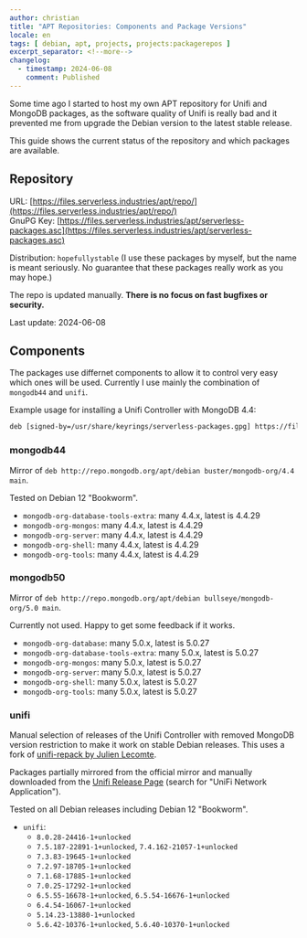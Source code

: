 ```yaml
---
author: christian
title: "APT Repositories: Components and Package Versions"
locale: en
tags: [ debian, apt, projects, projects:packagerepos ]
excerpt_separator: <!--more-->
changelog:
  - timestamp: 2024-06-08
    comment: Published
---
```


Some time ago I started to host my own APT repository for Unifi and MongoDB packages,
as the software quality of Unifi is really bad and it prevented me from upgrade the
Debian version to the latest stable release.

This guide shows the current status of the repository and which packages are available.


<!--more-->


## Repository

URL: [https://files.serverless.industries/apt/repo/](https://files.serverless.industries/apt/repo/)  
GnuPG Key: [https://files.serverless.industries/apt/serverless-packages.asc](https://files.serverless.industries/apt/serverless-packages.asc)

Distribution: `hopefullystable` (I use these packages by myself, but the name is meant seriously.
No guarantee that these packages really work as you may hope.)

The repo is updated manually. **There is no focus on fast bugfixes or security.**

Last update: 2024-06-08

## Components

The packages use differnet components to allow it to control very easy which ones will be used.
Currently I use mainly the combination of `mongodb44` and `unifi`.

Example usage for installing a Unifi Controller with MongoDB 4.4: 

```txt
deb [signed-by=/usr/share/keyrings/serverless-packages.gpg] https://files.serverless.industries/apt/repo hopefullystable mongodb44 unifi
```

### mongodb44

Mirror of `deb http://repo.mongodb.org/apt/debian buster/mongodb-org/4.4 main`.

Tested on Debian 12 "Bookworm".

- `mongodb-org-database-tools-extra`: many 4.4.x, latest is 4.4.29
- `mongodb-org-mongos`: many 4.4.x, latest is 4.4.29
- `mongodb-org-server`: many 4.4.x, latest is 4.4.29
- `mongodb-org-shell`: many 4.4.x, latest is 4.4.29
- `mongodb-org-tools`: many 4.4.x, latest is 4.4.29

### mongodb50

Mirror of `deb http://repo.mongodb.org/apt/debian bullseye/mongodb-org/5.0 main`.

Currently not used. Happy to get some feedback if it works.

- `mongodb-org-database`: many 5.0.x, latest is 5.0.27
- `mongodb-org-database-tools-extra`: many 5.0.x, latest is 5.0.27
- `mongodb-org-mongos`: many 5.0.x, latest is 5.0.27
- `mongodb-org-server`: many 5.0.x, latest is 5.0.27
- `mongodb-org-shell`: many 5.0.x, latest is 5.0.27
- `mongodb-org-tools`: many 5.0.x, latest is 5.0.27

### unifi

Manual selection of releases of the Unifi Controller with removed MongoDB version restriction
to make it work on stable Debian releases. This uses a fork of 
[unifi-repack by Julien Lecomte][repack].

[repack]: https://gitlab.com/jlecomte/unifi-repack

Packages partially mirrored from the official mirror and manually downloaded from the 
[Unifi Release Page](https://community.ui.com/releases) (search for "UniFi Network Application").

Tested on all Debian releases including Debian 12 "Bookworm".

- `unifi`: 
    - `8.0.28-24416-1+unlocked` 
    - `7.5.187-22891-1+unlocked`, `7.4.162-21057-1+unlocked`
    - `7.3.83-19645-1+unlocked`
    - `7.2.97-18705-1+unlocked`
    - `7.1.68-17885-1+unlocked` 
    - `7.0.25-17292-1+unlocked`
    - `6.5.55-16678-1+unlocked`, `6.5.54-16676-1+unlocked`
    - `6.4.54-16067-1+unlocked`
    - `5.14.23-13880-1+unlocked`
    - `5.6.42-10376-1+unlocked`, `5.6.40-10370-1+unlocked`
